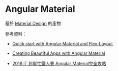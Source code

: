 # Angular Material

基於 [Material Design](https://material.io/) 的產物

參考資料：

- [Quick start with Angular Material and Flex-Layout](https://medium.com/letsboot/quick-start-with-angular-material-and-flex-layout-1b065aa1476c)

- [Creating Beautiful Apps with Angular Material](https://auth0.com/blog/creating-beautiful-apps-with-angular-material/)

- [2018 iT 邦幫忙鐵人賽 Angular Material完全攻略](https://ithelp.ithome.com.tw/users/20020617/ironman/1263)
